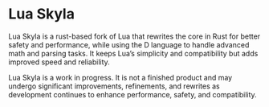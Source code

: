 # Lua Skyla

Lua Skyla is a rust-based fork of Lua that rewrites the core in Rust for better safety and performance, 
while using the D language to handle advanced math and parsing tasks. It keeps Lua’s simplicity and compatibility but adds improved speed and reliability.

Lua Skyla is a work in progress. It is not a finished product and may undergo significant improvements, refinements, and rewrites as development continues to enhance performance, safety, and compatibility.
